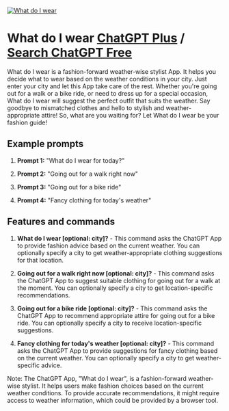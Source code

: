
[![What do I wear](https://files.oaiusercontent.com/file-ZCrQ7N4yA93gcwvxzAIrt65r?se=2123-10-16T17%3A40%3A44Z&sp=r&sv=2021-08-06&sr=b&rscc=max-age%3D31536000%2C%20immutable&rscd=attachment%3B%20filename%3D3ed2a559-f543-48ac-ad71-0db94cadac50.png&sig=aJk9KGgiQWbyLzx1GbxyHdAJ5T10QOqmkPm7wx87p2E%3D)](https://chat.openai.com/g/g-1UiseZolw-what-do-i-wear)

# What do I wear [ChatGPT Plus](https://chat.openai.com/g/g-1UiseZolw-what-do-i-wear) / [Search ChatGPT Free](https://gptcall.net/index.html#/?search=What%20do%20I%20wear)

What do I wear is a fashion-forward weather-wise stylist App. It helps you decide what to wear based on the weather conditions in your city. Just enter your city and let this App take care of the rest. Whether you're going out for a walk or a bike ride, or need to dress up for a special occasion, What do I wear will suggest the perfect outfit that suits the weather. Say goodbye to mismatched clothes and hello to stylish and weather-appropriate attire! So, what are you waiting for? Let What do I wear be your fashion guide!

## Example prompts

1. **Prompt 1:** "What do I wear for today?"

2. **Prompt 2:** "Going out for a walk right now"

3. **Prompt 3:** "Going out for a bike ride"

4. **Prompt 4:** "Fancy clothing for today's weather"

## Features and commands

1. **What do I wear [optional: city]?** - This command asks the ChatGPT App to provide fashion advice based on the current weather. You can optionally specify a city to get weather-appropriate clothing suggestions for that location.

2. **Going out for a walk right now [optional: city]?** - This command asks the ChatGPT App to suggest suitable clothing for going out for a walk at the moment. You can optionally specify a city to get location-specific recommendations.

3. **Going out for a bike ride [optional: city]?** - This command asks the ChatGPT App to recommend appropriate attire for going out for a bike ride. You can optionally specify a city to receive location-specific suggestions.

4. **Fancy clothing for today's weather [optional: city]?** - This command asks the ChatGPT App to provide suggestions for fancy clothing based on the current weather. You can optionally specify a city to get weather-specific advice.

Note: The ChatGPT App, "What do I wear", is a fashion-forward weather-wise stylist. It helps users make fashion choices based on the current weather conditions. To provide accurate recommendations, it might require access to weather information, which could be provided by a browser tool.


